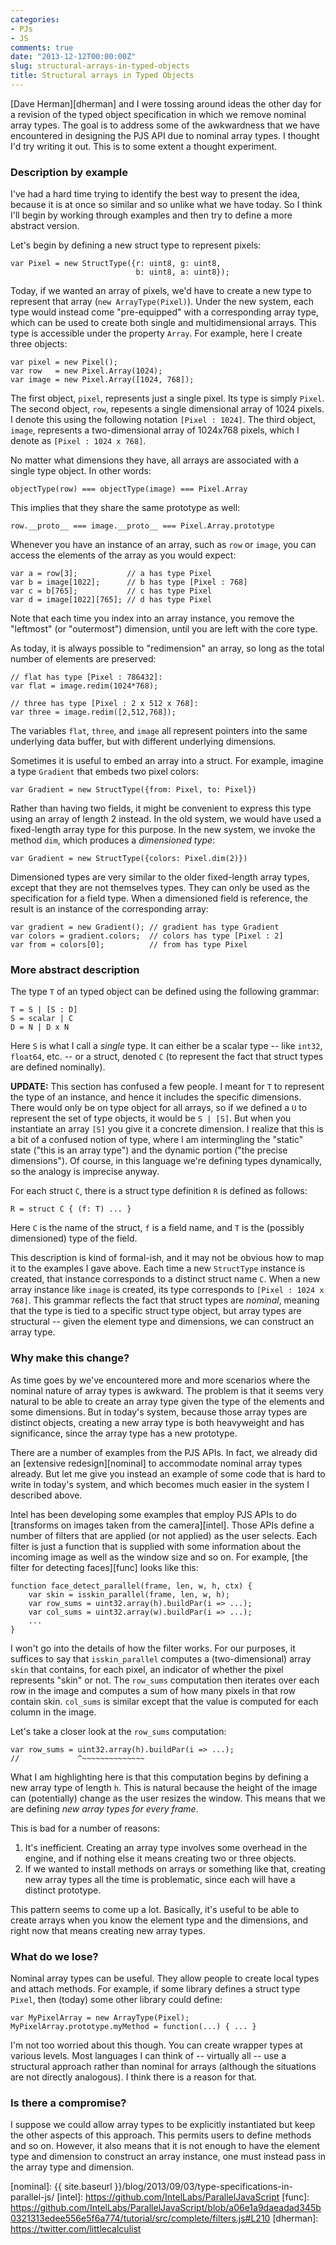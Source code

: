 ```yaml
---
categories:
- PJs
- JS
comments: true
date: "2013-12-12T00:00:00Z"
slug: structural-arrays-in-typed-objects
title: Structural arrays in Typed Objects
---
```


[Dave Herman][dherman] and I were tossing around ideas the other day for a
revision of the typed object specification in which we remove nominal
array types. The goal is to address some of the awkwardness that we
have encountered in designing the PJS API due to nominal array types.
I thought I'd try writing it out. This is to some extent a thought
experiment.

<!--more-->

### Description by example

I've had a hard time trying to identify the best way to present the
idea, because it is at once so similar and so unlike what we have
today. So I think I'll begin by working through examples and then
try to define a more abstract version.

Let's begin by defining a new struct type to represent pixels:

    var Pixel = new StructType({r: uint8, g: uint8,
                                b: uint8, a: uint8});

Today, if we wanted an array of pixels, we'd have to create a new type
to represent that array (`new ArrayType(Pixel)`). Under the new
system, each type would instead come "pre-equipped" with a
corresponding array type, which can be used to create both single and
multidimensional arrays. This type is accessible under the property
`Array`. For example, here I create three objects:

    var pixel = new Pixel();
    var row   = new Pixel.Array(1024);
    var image = new Pixel.Array([1024, 768]);

The first object, `pixel`, represents just a single pixel. Its type is
simply `Pixel`. The second object, `row`, repesents a single
dimensional array of 1024 pixels. I denote this using the following
notation `[Pixel : 1024]`. The third object, `image`, represents a
two-dimensional array of 1024x768 pixels, which I denote as
`[Pixel : 1024 x 768]`.

No matter what dimensions they have, all arrays are associated
with a single type object. In other words:

    objectType(row) === objectType(image) === Pixel.Array
    
This implies that they share the same prototype as well:

    row.__proto__ === image.__proto__ === Pixel.Array.prototype

Whenever you have an instance of an array, such as `row` or `image`,
you can access the elements of the array as you would expect:

    var a = row[3];           // a has type Pixel
    var b = image[1022];      // b has type [Pixel : 768]
    var c = b[765];           // c has type Pixel
    var d = image[1022][765]; // d has type Pixel
    
Note that each time you index into an array instance, you remove the
"leftmost" (or "outermost") dimension, until you are left with the
core type.

As today, it is always possible to "redimension" an array, so long
as the total number of elements are preserved:

    // flat has type [Pixel : 786432]:
    var flat = image.redim(1024*768);

    // three has type [Pixel : 2 x 512 x 768]:
    var three = image.redim([2,512,768]);
    
The variables `flat`, `three`, and `image` all represent pointers into
the same underlying data buffer, but with different underlying
dimensions.

Sometimes it is useful to embed an array into a struct. For example,
imagine a type `Gradient` that embeds two pixel colors:

    var Gradient = new StructType({from: Pixel, to: Pixel})
    
Rather than having two fields, it might be convenient to express this
type using an array of length 2 instead. In the old system, we would
have used a fixed-length array type for this purpose. In the new system,
we invoke the method `dim`, which produces a *dimensioned type*:

    var Gradient = new StructType({colors: Pixel.dim(2)})
    
Dimensioned types are very similar to the older fixed-length array
types, except that they are not themselves types. They can only be
used as the specification for a field type. When a dimensioned field is
reference, the result is an instance of the corresponding array:

    var gradient = new Gradient(); // gradient has type Gradient
    var colors = gradient.colors;  // colors has type [Pixel : 2]
    var from = colors[0];          // from has type Pixel
    
### More abstract description

The type `T` of an typed object can be defined using the following grammar:

    T = S | [S : D]
    S = scalar | C
    D = N | D x N

Here `S` is what I call a *single* type. It can either be a scalar
type -- like `int32`, `float64`, etc. -- or a struct, denoted `C` (to
represent the fact that struct types are defined nominally).

**UPDATE:** This section has confused a few people. I meant for `T` to
represent the type of an instance, and hence it includes the specific
dimensions. There would only be on type object for all arrays, so if
we defined a `U` to represent the set of type objects, it would be `S
| [S]`. But when you instantiate an array `[S]` you give it a concrete
dimension. I realize that this is a bit of a confused notion of type,
where I am intermingling the "static" state ("this is an array type")
and the dynamic portion ("the precise dimensions"). Of course, in this
language we're defining types dynamically, so the analogy is imprecise
anyway.

For each struct `C`, there is a struct type definition `R` is defined
as follows:

    R = struct C { (f: T) ... }
    
Here `C` is the name of the struct, `f` is a field name, and `T` is
the (possibly dimensioned) type of the field.

This description is kind of formal-ish, and it may not be obvious how
to map it to the examples I gave above. Each time a new `StructType`
instance is created, that instance corresponds to a distinct struct
name `C`. When a new array instance like `image` is created, its type
corresponds to `[Pixel : 1024 x 768]`. This grammar reflects the fact
that struct types are *nominal*, meaning that the type is tied to a
specific struct type object, but array types are structural -- given
the element type and dimensions, we can construct an array type.

### Why make this change?

As time goes by we've encountered more and more scenarios where the
nominal nature of array types is awkward. The problem is that it seems
very natural to be able to create an array type given the type of the
elements and some dimensions. But in today's system, because those
array types are distinct objects, creating a new array type is both
heavyweight and has significance, since the array type has a new
prototype.

There are a number of examples from the PJS APIs. In fact, we already
did an [extensive redesign][nominal] to accommodate nominal array
types already. But let me give you instead an example of some code
that is hard to write in today's system, and which becomes much easier
in the system I described above.

Intel has been developing some examples that employ PJS APIs to do
[transforms on images taken from the camera][intel]. Those APIs define
a number of filters that are applied (or not applied) as the user
selects. Each filter is just a function that is supplied with some
information about the incoming image as well as the window size and so
on. For example, [the filter for detecting faces][func] looks like
this:

    function face_detect_parallel(frame, len, w, h, ctx) {
        var skin = isskin_parallel(frame, len, w, h);
        var row_sums = uint32.array(h).buildPar(i => ...);
        var col_sums = uint32.array(w).buildPar(i => ...);
        ...
    }
    
I won't go into the details of how the filter works. For our purposes,
it suffices to say that `isskin_parallel` computes a (two-dimensional)
array `skin` that contains, for each pixel, an indicator of whether
the pixel represents "skin" or not. The `row_sums` computation then
iterates over each row in the image and computes a sum of how many
pixels in that row contain skin. `col_sums` is similar except that the
value is computed for each column in the image.

Let's take a closer look at the `row_sums` computation:

    var row_sums = uint32.array(h).buildPar(i => ...);
    //             ^~~~~~~~~~~~~~~

What I am highlighting here is that this computation begins by
defining a new array type of length `h`. This is natural because the
height of the image can (potentially) change as the user resizes the
window. This means that we are defining *new array types for every
frame*.

This is bad for a number of reasons: 

1. It's inefficient. Creating an array type involves some overhead in the
   engine, and if nothing else it means creating two or three objects.
2. If we wanted to install methods on arrays or something like that,
   creating new array types all the time is problematic, since each will
   have a distinct prototype.
   
This pattern seems to come up a lot. Basically, it's useful to be able
to create arrays when you know the element type and the dimensions,
and right now that means creating new array types.

### What do we lose?

Nominal array types can be useful. They allow people to create local
types and attach methods. For example, if some library defines a struct
type `Pixel`, then (today) some other library could define:

    var MyPixelArray = new ArrayType(Pixel);
    MyPixelArray.prototype.myMethod = function(...) { ... }

I'm not too worried about this though. You can create wrapper types at
various levels. Most languages I can think of -- virtually all -- use
a structural approach rather than nominal for arrays (although the
situations are not directly analogous). I think there is a reason for
that.

### Is there a compromise?

I suppose we could allow array types to be explicitly instantiated but
keep the other aspects of this approach. This permits users to define
methods and so on. However, it also means that it is not enough to
have the element type and dimension to construct an array instance,
one must instead pass in the array type and dimension.

[strawman]: http://wiki.ecmascript.org/doku.php?id=harmony:typed_objects
[nominal]: {{ site.baseurl }}/blog/2013/09/03/type-specifications-in-parallel-js/
[intel]: https://github.com/IntelLabs/ParallelJavaScript
[func]: https://github.com/IntelLabs/ParallelJavaScript/blob/a06e1a9daeadad345b0321313edee556e5f6a774/tutorial/src/complete/filters.js#L210
[dherman]: https://twitter.com/littlecalculist
